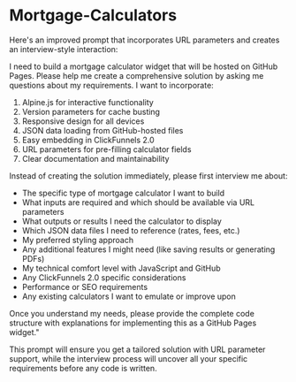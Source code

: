 # Mortgage-Calculators

Here's an improved prompt that incorporates URL parameters and creates an interview-style interaction:

I need to build a mortgage calculator widget that will be hosted on GitHub Pages. Please help me create a comprehensive solution by asking me questions about my requirements. I want to incorporate:

1. Alpine.js for interactive functionality
2. Version parameters for cache busting
3. Responsive design for all devices
4. JSON data loading from GitHub-hosted files
5. Easy embedding in ClickFunnels 2.0
6. URL parameters for pre-filling calculator fields
7. Clear documentation and maintainability

Instead of creating the solution immediately, please first interview me about:
- The specific type of mortgage calculator I want to build
- What inputs are required and which should be available via URL parameters
- What outputs or results I need the calculator to display
- Which JSON data files I need to reference (rates, fees, etc.)
- My preferred styling approach
- Any additional features I might need (like saving results or generating PDFs)
- My technical comfort level with JavaScript and GitHub
- Any ClickFunnels 2.0 specific considerations
- Performance or SEO requirements
- Any existing calculators I want to emulate or improve upon

Once you understand my needs, please provide the complete code structure with explanations for implementing this as a GitHub Pages widget."

This prompt will ensure you get a tailored solution with URL parameter support, while the interview process will uncover all your specific requirements before any code is written.
